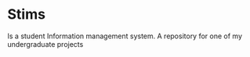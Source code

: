 # Stims
Is a student Information management system. A repository for one of my undergraduate projects
